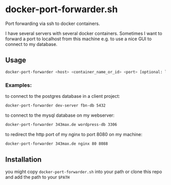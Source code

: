 # docker-port-forwarder.sh

Port forwarding via ssh to docker containers.

I have several servers with several docker containers. Sometimes I want to forward a port to localhost from this machine e.g. to use a nice GUI to connect to my database.

## Usage

```sh
docker-port-forwarder <host> <container_name_or_id> <port> [optional: local port]
```

### Examples:

to connect to the postgres database in a client project:

```sh
docker-port-forwarder dev-server fbn-db 5432
```

to connect to the mysql database on my webserver:

```sh
docker-port-forwarder 343max.de wordpress-db 3306
```

to redirect the http port of my nginx to port 8080 on my machine:

```sh
docker-port-forwarder 343max.de nginx 80 8088
```

## Installation

you might copy `docker-port-forwarder.sh` into your path or clone this repo and add the path to your `$PATH`
